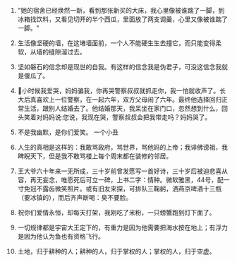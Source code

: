1.  "她的宿舍已经焕然一新，看到那张新买的大床，我心里像被谁踹了一脚，到冰箱找饮料，又看见切开的半个西瓜，里面放了两支调羹，心里又像被谁踹了一脚。"

2.  生活像坚硬的墙，在这堵墙面前，一个人不能硬生生去撞它，而只能变得柔软，从墙的缝隙溜过去。

3.  坚如磐石的信念却是现世的自我。有这样的信念我是伪君子，可没这信念我就是傻瓜了。

4.  💭小时候我爱哭，妈妈骗我，你再哭警察叔叔就抓走你，我一怕就收声了。长大后真喜欢上一位警察，在一起六年，双方父母闹了六年。最终他选择回归正常生活，跟别人结婚去了。他结婚那天，我呆坐在家门口，忽然想到什么，回头笑着对妈妈说:您说，我现在哭，警察叔叔会把我带走吗？妈妈哭了。

5.  不是我幽默，是你们爱笑。 一个小丑

6.  人生的真相是这样的：我敢骂政府，骂世界，骂他妈的上帝；我诽佛谤祖，我睥睨天下，但是我不敢骂楼上每个周末都在装修的邻居。

7.  王大爷六十年来一无所成，三十岁前曾发愿写一首好诗，三十岁后被迫悲喜从容，再无妄念，唯愿死后可立一碑，上书二字：情种。微软雅黑，44号，配一寸免冠不露齿微笑照片。或有旧友来探，可排队三鞠躬，洒燕京啤酒十三瓶（要冰镇的），而后齐声断喝：臭不要脸。

8.  祝你们爱情永恒，却每天打架，我刚吃了米粉，一只螃蟹跑到灯下面了。

9.  一切规律都是宇宙大王定下的，有重力是因为他需要把海水按在地上；有浮力是因为他认为鱼也有资格飞行。

10. 土地，归于耕种的人；耕种的人，归于掌权的人；掌权的人，归于空虚。
